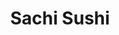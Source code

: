 ---
layout: place
title: Sachi Sushi
permalink: /california/san-ramon/sachi-sushi.html
stateAbbr: CA
stateName: California
cityName: San Ramon
seo:
  type: restaurant
  links: null
place_id: ChIJXc-7NIDyj4ARhC2QYKXYq04
photos:
  - name: >-
      places/ChIJXc-7NIDyj4ARhC2QYKXYq04/photos/AeeoHcKWGzoXMZooFAk4WMsGx97zOwIOLSQ6nzsFqVn40bvtkuV99gX-DdpvkZIYLG-x99WmpJZFBRoedeY9-aVTyEO3GYTz5j-AzrY4kvl7mmLFdDpY9nK--3KdhVFcjrIBx9eIbUMz2f8-_jRV9SuFPoXQzgMi-VOLNlLGdqUmubmmxnbVcsBIwCiWiGMCfc4lFEF9qFbcFA67ZgfJ6w1CD6xtKNDdryftQ09eomKZGsT1Rqx7oB-05H29VZ9b14DFCKWjvIobElknYtyArBKTaf4GlsF-KDVFkpAtP_1BM2edlLkIcuyMd-qsvmBkinTUabtEdQSpm3BsC1fHvlfFUfU6V1HiSivmVX9OnExKDqSYWpN3lXXasjtQ6iksrOp9LVl2_Mea6T94otNhc5OdTwrP_qgYl_HwxAs6xQbKB4mCiLA
    widthPx: 4032
    heightPx: 2268
    authorAttributions:
      - displayName: Jonathan Jennings
        uri: https://maps.google.com/maps/contrib/108404509026051469863
        photoUri: >-
          https://lh3.googleusercontent.com/a/ACg8ocKXZ45Z17pBcw2G7fhawbOdX6XqEBtZmQVw1SqnHCjJ_Cpywg=s100-p-k-no-mo
    flagContentUri: >-
      https://www.google.com/local/imagery/report/?cb_client=maps_api_places.places_api&image_key=!1e10!2sCIHM0ogKEICAgICDt5WGygE&hl=en-US
    googleMapsUri: >-
      https://www.google.com/maps/place//data=!3m4!1e2!3m2!1sCIHM0ogKEICAgICDt5WGygE!2e10!4m2!3m1!1s0x808ff28034bbcf5d:0x4eabd8a560902d84
  - name: >-
      places/ChIJXc-7NIDyj4ARhC2QYKXYq04/photos/AeeoHcKDBiBWI-QNdl7ZpNr9tPDo3k-Vr8Ku9DAfQn_gWUOvmf6H8XB6r156tV_-P-k0lcj30dZZKbwhBeqRNE5L96AduVMSwOIL6WVJC3aETKmnePz8zdSJ8meNi75Mm_FA5QeO-gQMzKH-fWQTzWWUhv9PKsA49WWOF9TsUtm4IZTaLAl_zNe7CgK-1v_4ArJtWDWVQXCbbfSfkT7cbHeSl9ijrrlxleinu1zu-QeFbfL1Cys8SB6f8Pu0lF0UZtd-Gu9xS4pEKo43jpvrtiac7psDQBr12Q2dovvwvN_9Lkm3eQ
    widthPx: 3021
    heightPx: 3119
    authorAttributions:
      - displayName: Sachi Sushi
        uri: https://maps.google.com/maps/contrib/103572875111239123716
        photoUri: >-
          https://lh3.googleusercontent.com/a-/ALV-UjUV-Uu-rpwVYbvHDpiijgsl8NZOdOJ2feDZNKLLivM8UZV-wIs=s100-p-k-no-mo
    flagContentUri: >-
      https://www.google.com/local/imagery/report/?cb_client=maps_api_places.places_api&image_key=!1e10!2sAF1QipO5VGKYUj9O-GFTqJ8ZALaOcG3qsdAaLOlAN-Jz&hl=en-US
    googleMapsUri: >-
      https://www.google.com/maps/place//data=!3m4!1e2!3m2!1sAF1QipO5VGKYUj9O-GFTqJ8ZALaOcG3qsdAaLOlAN-Jz!2e10!4m2!3m1!1s0x808ff28034bbcf5d:0x4eabd8a560902d84
  - name: >-
      places/ChIJXc-7NIDyj4ARhC2QYKXYq04/photos/AeeoHcIeWC5VMcQZttAd77-Im2d4htppT7qeij5D6SYLqUdADcYgWaIyaSf5wIRfNadxorbMCarAZHrCYT1anx5O7ayMeJg6_7WWMykSGs_-Jazcmg-QbXA5vbBrEjv4mbc08Rd_I6N1dCsv_XfXl4oVsRVRt9N2-gCtioV5AN3BZW3aD8upakRC3clvF9ndQgjxKYiF-nWB97qiengp5E5puhhy8p51bAK_is68XaOR8TBy2VERt1Bx0eOCIUH5aXh_Js9dzFXnRTg3TdVj5jlbgUxIvWyq5VrHvhYyNr_kdFdeb88bjJBWGMFGLi98VgbnWypCqu5hvXzORh2zkbrB1x0XOWL5R97UQ8dkUjjZevMywqzdZz-V9AWEFVk5C0Evfw849xdBso6fB5cl7tpPfUQvghIbCvYMMr-tfuAtZ_Sy4P5XbO1q8UHoys7qSw
    widthPx: 4000
    heightPx: 3000
    authorAttributions:
      - displayName: Luna Salaver
        uri: https://maps.google.com/maps/contrib/106457481363566881588
        photoUri: >-
          https://lh3.googleusercontent.com/a-/ALV-UjWXxlqDwLsBedUhwwVNs7WeuFqXgk0vA_Qqfals4SLBADrbMC8t=s100-p-k-no-mo
    flagContentUri: >-
      https://www.google.com/local/imagery/report/?cb_client=maps_api_places.places_api&image_key=!1e10!2sCIABIhAGbyfQpyDFGmgHIhQAB1b_&hl=en-US
    googleMapsUri: >-
      https://www.google.com/maps/place//data=!3m4!1e2!3m2!1sCIABIhAGbyfQpyDFGmgHIhQAB1b_!2e10!4m2!3m1!1s0x808ff28034bbcf5d:0x4eabd8a560902d84
  - name: >-
      places/ChIJXc-7NIDyj4ARhC2QYKXYq04/photos/AeeoHcKKok7V5H_SxLyzAb2AWad3-YwmQoEqk3Vm82r2zDYfIVu47zHJ1L1mbpBSLxXNh2lhTKFa55NOBdqK0bHmR1qoXq3GIzrJhSDZB5ji2Rm0Tg4VTRANXuGXFETfrKVBUnItQYoDZlCQUeGa6bdlOyh_Ke6J-up-PNoYBmBGLJNhlXkMXKt4cbbWorRuqa5UkT98OSIcgL2mAHt3Te4hGvb9fcwRUiU7FWBv4l92GISM8ItBIQLvmszuDiLT9VOW90bfZW1bu7owCfvvfEGT2z99xaoUpzeSK7OrwCZbiFjr9YNszWit7g0-jsFGlLn4lQ_ZN-tBHT21o4JHsqAg8hP-uSVoHzmI8CvpZy0oAisjDY5tZ-95ZDHZQjUanHl9CJ_DjCIsS1v-Yvv7JSHfuL4vtLjII-90YMJ_E3GglRA
    widthPx: 4000
    heightPx: 3000
    authorAttributions:
      - displayName: Jennifer Lim
        uri: https://maps.google.com/maps/contrib/102578822064966437860
        photoUri: >-
          https://lh3.googleusercontent.com/a-/ALV-UjXthM34miCcTvUWgeRcSiBMbVe2g7H1BgRKcxJ_tbaQVq84h35r=s100-p-k-no-mo
    flagContentUri: >-
      https://www.google.com/local/imagery/report/?cb_client=maps_api_places.places_api&image_key=!1e10!2sCIHM0ogKEICAgICTnrfUbA&hl=en-US
    googleMapsUri: >-
      https://www.google.com/maps/place//data=!3m4!1e2!3m2!1sCIHM0ogKEICAgICTnrfUbA!2e10!4m2!3m1!1s0x808ff28034bbcf5d:0x4eabd8a560902d84
  - name: >-
      places/ChIJXc-7NIDyj4ARhC2QYKXYq04/photos/AeeoHcJxSfFqzPMg2MrrSRzeAQPYlG6Yj0ujvc3kxb9aQ0rGbSI2ga0yti1EBZF-ZLlq79uguggKYrRrQ3R3X6cgb0W_AJ-ArVbQ5cvHtM8XHG-TuzrWqyL3bcmGRrNhPonbwElNh2NqfzKPqLeXkz7ZfvkprQ8C7f-OaO-LX6V6XupYh7YKrXU_GuXQ6SIjYOppIgfb03tfzMpsY2bzBh4zEbfN4jvZynw4a5L1Y6cBt2zOclFGZofwGCApTRFiGbEYqgnnqVrABfzjQqcBxqOg5SewfF4yrVjfF-61EBYXMaBFOSjezN37U5dI11C9UW2yA1CiAj0PNudffZazQH2LqlW0VqDr2f2iOscqRVP55PV_S34EYDqBpFDBwyVP9Jz3WdELbLUq_eJyRLiA2K8fkiCpPIrV1WCY9Y5dB0ALVST_jg
    widthPx: 2812
    heightPx: 1868
    authorAttributions:
      - displayName: Caleb Kim
        uri: https://maps.google.com/maps/contrib/103325418414886220647
        photoUri: >-
          https://lh3.googleusercontent.com/a-/ALV-UjVutCdotpGkc-4LTBOpV3qwT51tY3TZzG35_65E5A8KSBI3pIiL=s100-p-k-no-mo
    flagContentUri: >-
      https://www.google.com/local/imagery/report/?cb_client=maps_api_places.places_api&image_key=!1e10!2sCIHM0ogKEICAgID98eKxFw&hl=en-US
    googleMapsUri: >-
      https://www.google.com/maps/place//data=!3m4!1e2!3m2!1sCIHM0ogKEICAgID98eKxFw!2e10!4m2!3m1!1s0x808ff28034bbcf5d:0x4eabd8a560902d84
  - name: >-
      places/ChIJXc-7NIDyj4ARhC2QYKXYq04/photos/AeeoHcKL1QJ25CMgqQbseCcFt15cijY1_2AhDc1gnOcR873cVQkd_wPIfx7hxXe1cNEMGtp1fYMoDUdAvj8PoRgZZ8zB7W0Thz7i4ytpvLPmHYT4GXJEc_gAg7sFJfvVFh2FwLBIVMuwc5SL6TYJEs0GB0lWm05IdERIHDbtVbfqhfO-SiCg1gOfo8_dJOiAhlVkvnfo_pgtaDlo1pAMkMaL3kyDAOUt38J5sTx-C8yskQeIeM73YZ-D0XMuoqvzqfDkCJQG7XoP956EmCsJhp9Es86p3k00X5dCrLZ8AcR6-N0Ug3Lwrg1CJLqLjGocI6XvKXtK56Hio-6EuzJeP16u9pcxUZzdYw-9wmJ8QNG29RADEtxbBMck3I2XiVYDJkL_iZPlOWfjJOrRuPF05a3jqB42-cyNqXSJniYJyhHV4VM2CkOK
    widthPx: 3599
    heightPx: 4800
    authorAttributions:
      - displayName: Evangelene Glickman
        uri: https://maps.google.com/maps/contrib/107736044192689714963
        photoUri: >-
          https://lh3.googleusercontent.com/a-/ALV-UjWoFAdAZZo6rfbmEd0O3ckCGZGgQ5id0M9OylpdR4irhkW9jaJ8=s100-p-k-no-mo
    flagContentUri: >-
      https://www.google.com/local/imagery/report/?cb_client=maps_api_places.places_api&image_key=!1e10!2sCIHM0ogKEICAgIDW38_d2wE&hl=en-US
    googleMapsUri: >-
      https://www.google.com/maps/place//data=!3m4!1e2!3m2!1sCIHM0ogKEICAgIDW38_d2wE!2e10!4m2!3m1!1s0x808ff28034bbcf5d:0x4eabd8a560902d84
  - name: >-
      places/ChIJXc-7NIDyj4ARhC2QYKXYq04/photos/AeeoHcInvQKXmc9TdupTXKe-6WTSaCyo3cD6ZwGok0PCNKg1K0XXdtM3G9zUD4YDAMNe_ZaXPRtIeexDwwaMLOD1qOuDsv8McKYL472euJHbJUjhfMVryl1ndGMXXxSPLCnswaTwAj0UsKRpddO_aEn0T4mHw0MPn9NoGtIzGj-skgtHUXH0uVblm6gnRiCMh5g7URBRdLL8fTTyeMNYoZlERjgqGnG0NWchwhf-DgQMAifPY1248h9DglMvJrdJg7TxvLqTThQGv82A6K2tRy-6Qr4RbrJxoG0VoSJIeAG8LWWake5wgNg3OhvHIWRzohTo7w5gyd3PwkgboeUnVhX6HDjfZp5CxzJ7b6Tf1I2LOAa5ECtrOz9dRgbfdoTjnXKAJ9TENcqmdxBMzTNoo5TsOkWji9OspsK6dbAhoPDZe26yLw
    widthPx: 4080
    heightPx: 3072
    authorAttributions:
      - displayName: Teri Norbye
        uri: https://maps.google.com/maps/contrib/103664191410077235399
        photoUri: >-
          https://lh3.googleusercontent.com/a/ACg8ocIZRW5ws-AUwR2OYxVLNeOxXjqyugg2O5Acft_00ifJC1A0e0kj=s100-p-k-no-mo
    flagContentUri: >-
      https://www.google.com/local/imagery/report/?cb_client=maps_api_places.places_api&image_key=!1e10!2sCIHM0ogKEICAgID_1Jy1eQ&hl=en-US
    googleMapsUri: >-
      https://www.google.com/maps/place//data=!3m4!1e2!3m2!1sCIHM0ogKEICAgID_1Jy1eQ!2e10!4m2!3m1!1s0x808ff28034bbcf5d:0x4eabd8a560902d84
  - name: >-
      places/ChIJXc-7NIDyj4ARhC2QYKXYq04/photos/AeeoHcJTww5dZqxuJp5WSgrMSApAnS1KrCrbH_MDjrseUOErLgP52l-xe9oCKQ_jnBICgoiq2bZZmt4z9xMT_etWMc1TDre4mvPsvGz1hEZOtBCB0w_NfMUf5cDWak_Sbd0sgwQ1oLNeNmHlIMHUkENFSB2_EMgunt5BV9YxklUpk_thpTVqyayPRjjtRh3A9ZRsimyeXHU8vGBmaqU_q7AExvXTO_uGJ0JX2zHFi7Q8TOlXZcv3py7ebiy-pp1RngwHeEZkgiOv3hKJ8EszWi3hDDYo6VlLSSgsivQyPubkxbEVNipcAUR-n8dVYRgvu4pX0CjXNk1cAj8d6B38ctcmshkqesk6JAzNzcd5M067AT_iUcPghKxJdjAMKldEnSAaHH2L2XT9broYhFp4oW8y_fMdrmTpOFoKyBQTe83CNVZcKg
    widthPx: 4080
    heightPx: 3072
    authorAttributions:
      - displayName: Amar Balachandran
        uri: https://maps.google.com/maps/contrib/116076787408335333510
        photoUri: >-
          https://lh3.googleusercontent.com/a-/ALV-UjWCZn62CY2iG1yLnsxn5jVdDoCsujvCfxw9y6itBv0yGo4DU2k=s100-p-k-no-mo
    flagContentUri: >-
      https://www.google.com/local/imagery/report/?cb_client=maps_api_places.places_api&image_key=!1e10!2sCIHM0ogKEICAgIDxxcj9CQ&hl=en-US
    googleMapsUri: >-
      https://www.google.com/maps/place//data=!3m4!1e2!3m2!1sCIHM0ogKEICAgIDxxcj9CQ!2e10!4m2!3m1!1s0x808ff28034bbcf5d:0x4eabd8a560902d84
  - name: >-
      places/ChIJXc-7NIDyj4ARhC2QYKXYq04/photos/AeeoHcKjZ5qNwu0bTueBd9rN3TWOGY2FWb-I1GQJ-wqPypcDAslHZlYi1-6vNej9Ohz4ahjdwFfRuTP7ON0j62V7bGIIOKF13Vh0AfeKT0bF9Ubl7XbRV1jmtkSU4Sz3Bsy8xzfH9gIOpliMgMwVCyPLgQ-Mwr4VLQiCWY8jpb_1uvEgQ_yIlB1z29zMlindFHjRR8e6UCOg8KGaBiYW-D9-EneJVMVTZDRVw6aLRpA56PXIGxQSIl9gsMD_FPKcdXpHxYT1YZrOBwnaWzEhu1xoYZmkWBUbwgG0a6MuTDxBR8uAWuXwqVJxwoOUv4sd71cbeOMP5lcxcpjE040WhlG_iPq3mldcvCwTtiPkYu33DtyeNI7WHWcdysytkWluYSbMax7csgLaM7yd3HECgEFDib85jwfHEhVaQePWp0v1HXFCDYvM
    widthPx: 3000
    heightPx: 4000
    authorAttributions:
      - displayName: Gustavo Casares
        uri: https://maps.google.com/maps/contrib/112395425945173203886
        photoUri: >-
          https://lh3.googleusercontent.com/a-/ALV-UjVbE9bTu3zhrMbJPzKguBYS8khqvGf30IrHuyeQoKKIxrVlxLsKlA=s100-p-k-no-mo
    flagContentUri: >-
      https://www.google.com/local/imagery/report/?cb_client=maps_api_places.places_api&image_key=!1e10!2sCIHM0ogKEICAgID5sYeTgAE&hl=en-US
    googleMapsUri: >-
      https://www.google.com/maps/place//data=!3m4!1e2!3m2!1sCIHM0ogKEICAgID5sYeTgAE!2e10!4m2!3m1!1s0x808ff28034bbcf5d:0x4eabd8a560902d84
  - name: >-
      places/ChIJXc-7NIDyj4ARhC2QYKXYq04/photos/AeeoHcKLmZ3vFiKBDfGy10v9eLcUKm4hQhDVoHbxFokjp3O8Yy4xhI5MNCUVvmQnRMsMsnxnu7w__WV-6hH0dX5TIws_GtHlefBe_5A4xyLPkWIpbdbh4tAMS9mNW7Z08NkUX3jkABIX6SeR1x-_t8Oteik5qpjPPkSp19hH4GvHFOxBCbPhVqIs4PSee_hbT-kuqoFU08Lp0kpiGSoQe_gIrrL6tCi48kKeUZXZxPj1wJ824RwuzANoiOuIHAgpkFLCy27NA4Sc97enEch-bGhwW4w1n_BgceK6WvdFHyykS5ZIL5dsi1tf_B-yMH1pZ9hdLkalYRGSMJZxGYyC0IjuJucfcg2XLMzGL1oSrVGz0faJsA5Kz_oljP7qr32586WbSd1nmpjrO0RJmZPGUqYtTAqQ2MZLxVO0qvZx9jfqK0JFhg
    widthPx: 3910
    heightPx: 4800
    authorAttributions:
      - displayName: Evangelene Glickman
        uri: https://maps.google.com/maps/contrib/107736044192689714963
        photoUri: >-
          https://lh3.googleusercontent.com/a-/ALV-UjWoFAdAZZo6rfbmEd0O3ckCGZGgQ5id0M9OylpdR4irhkW9jaJ8=s100-p-k-no-mo
    flagContentUri: >-
      https://www.google.com/local/imagery/report/?cb_client=maps_api_places.places_api&image_key=!1e10!2sCIHM0ogKEICAgIDW38-PVQ&hl=en-US
    googleMapsUri: >-
      https://www.google.com/maps/place//data=!3m4!1e2!3m2!1sCIHM0ogKEICAgIDW38-PVQ!2e10!4m2!3m1!1s0x808ff28034bbcf5d:0x4eabd8a560902d84
address: 390 Market Pl, San Ramon, CA 94583, USA
street: 390 Market Pl
city: San Ramon
state: CA
zip: '94583'
country: USA
neighborhood: null
latitude: '37.764155'
longitude: '-121.951566'
accessibility_options:
  wheelchairAccessibleParking: true
  wheelchairAccessibleEntrance: true
  wheelchairAccessibleRestroom: true
  wheelchairAccessibleSeating: true
business_status: OPERATIONAL
name: Sachi Sushi
google_maps_links:
  directionsUri: >-
    https://www.google.com/maps/dir//''/data=!4m7!4m6!1m1!4e2!1m2!1m1!1s0x808ff28034bbcf5d:0x4eabd8a560902d84!3e0
  placeUri: https://maps.google.com/?cid=5668862760777166212
  writeAReviewUri: >-
    https://www.google.com/maps/place//data=!4m3!3m2!1s0x808ff28034bbcf5d:0x4eabd8a560902d84!12e1
  reviewsUri: >-
    https://www.google.com/maps/place//data=!4m4!3m3!1s0x808ff28034bbcf5d:0x4eabd8a560902d84!9m1!1b1
  photosUri: >-
    https://www.google.com/maps/place//data=!4m3!3m2!1s0x808ff28034bbcf5d:0x4eabd8a560902d84!10e5
primary_type: Sushi Restaurant
opening_hours:
  regular: null
  current: null
secondary_opening_hours:
  regular:
    weekdayDescriptions: null
    type: null
  current:
    weekdayDescriptions: null
    type: null
phone: null
price_level: null
price_range: null
rating: null
rating_count: 0
website: null
description: >-
  Discover Sachi Sushi in San Ramon, CA$$$Sachi Sushi in San Ramon, CA, provides
  a relaxed spot for enjoying fresh Japanese cuisine right in the heart of the
  Marketplace Shopping Center. This sushi restaurant stands out with its
  selection of flavorful rolls, teriyaki dishes, and traditional options,
  complemented by a variety of beer and sake to enhance the meal. Accessibility
  features like wheelchair-friendly parking and entrances make it welcoming for
  all visitors seeking a comfortable dining experience. Whether you're in the
  mood for a quick bite or a leisurely dinner, the menu highlights the best of
  Japanese flavors in a casual setting. For those exploring sushi restaurants
  nearby, it's an ideal choice that combines quality ingredients with a
  convenient location.
generative_summary: >-
  Discover Sachi Sushi in San Ramon, CA$$$Sachi Sushi in San Ramon, CA, provides
  a relaxed spot for enjoying fresh Japanese cuisine right in the heart of the
  Marketplace Shopping Center. This sushi restaurant stands out with its
  selection of flavorful rolls, teriyaki dishes, and traditional options,
  complemented by a variety of beer and sake to enhance the meal. Accessibility
  features like wheelchair-friendly parking and entrances make it welcoming for
  all visitors seeking a comfortable dining experience. Whether you're in the
  mood for a quick bite or a leisurely dinner, the menu highlights the best of
  Japanese flavors in a casual setting. For those exploring sushi restaurants
  nearby, it's an ideal choice that combines quality ingredients with a
  convenient location.
generative_disclosure: Summarized by AI using the Grok-3-Mini model.
reviews: null
review_summary: >-
  Insights from Visitor Experiences$$$At places like this sushi spot, folks
  often highlight the fresh and tasty seafood options that keep diners coming
  back for more. Many appreciate the range of dishes, from classic rolls to
  teriyaki favorites, making it a solid pick for anyone craving Japanese flavors
  on the go. The laid-back vibe gets positive nods for being perfect for casual
  meetups or solo meals, adding to its appeal as a go-to option in the area.
  While specific feedback varies, it's generally seen as a reliable choice for
  those searching for top-rated sushi nearby, with honest praise for the overall
  value and atmosphere. If you're on the hunt for sushi places near me, this one
  tends to deliver a satisfying experience without any major drawbacks.
review_disclosure: Summarized by AI using the Grok-3-Mini model.
parking_options: null
payment_options: null
allow_dogs: null
curbside_pickup: null
delivery: null
dine_in: null
good_for_children: null
good_for_groups: null
good_for_sports: null
live_music: null
menu_for_children: null
outdoor_seating: null
reservable: null
restroom: null
serves_beer: null
serves_breakfast: null
serves_brunch: null
serves_cocktails: null
serves_coffee: null
serves_dinner: null
serves_dessert: null
serves_lunch: null
serves_vegetarian_food: null
serves_wine: null
takeout: null
update_category: pro
places_description: null

---